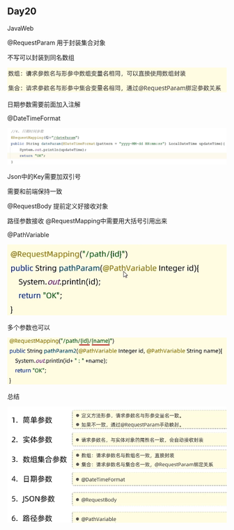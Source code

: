## Day20

JavaWeb

@RequestParam 用于封装集合对象

不写可以封装到同名数组

![RequestParam2](img/RequestParam2.png)

日期参数需要前面加入注解

@DateTimeFormat

![spring日期接收](img/spring日期接收.png)

Json中的Key需要加双引号

需要和前端保持一致

@RequestBody 提前定义好接收对象

路径参数接收 @RequestMapping中需要用大括号引用出来

@PathVariable

![SpringBoot参数接收3](img/SpringBoot参数接收3.png)

多个参数也可以

![SpringBoot参数接收4](img/SpringBoot参数接收4.png)

总结

![SpringBoot参数接收总结](img/SpringBoot参数接收总结.png)